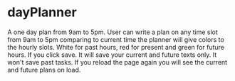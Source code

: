 # dayPlanner
 A one day plan from 9am to 5pm.
 User can write a plan on any time slot from 9am to 5pm
comparing to current time the planner will give colors to the hourly slots. White for past hours, red for present and green for future hours.
If you click save. It will save your current and future texts only. It won't save past tasks.
If you reload the page again you will see the current and future plans on load.
